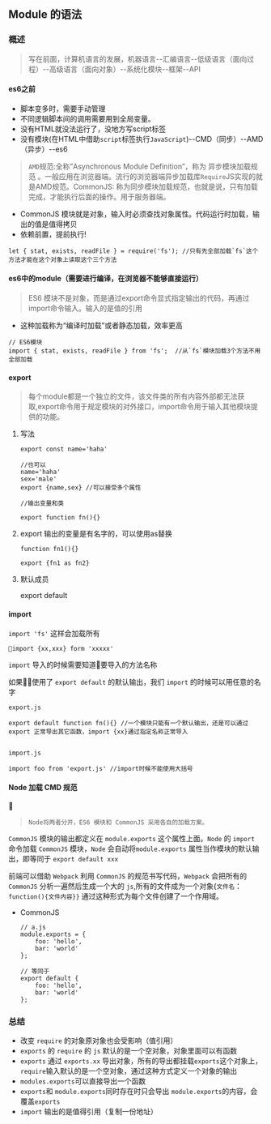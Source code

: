 ## Module 的语法

### 概述

> 写在前面，计算机语言的发展，机器语言--汇编语言--低级语言（面向过程）--高级语言（面向对象）--系统化模块--框架--API

#### es6之前

+ 脚本变多时，需要手动管理
+ 不同逻辑脚本间的调用需要用到全局变量。
+ 没有HTML就没法运行了，没地方写script标签
+ 没有模块(在HTML中借助`script`标签执行`JavaScript`)--CMD（同步）--AMD（异步）--es6

>`AMD`规范:全称”Asynchronous Module Definition”，称为 异步模块加载规范 。一般应用在浏览器端。流行的浏览器端异步加载库`Require`JS实现的就是AMD规范。CommonJS: 称为同步模块加载规范，也就是说，只有加载完成，才能执行后面的操作。用于服务器端。<br/>

+ CommonJS 模块就是对象，输入时必须查找对象属性。代码运行时加载，输出的值是值得拷贝
+ 依赖前置，提前执行!
```
let { stat, exists, readFile } = require('fs'); //只有先全部加载`fs`这个方法才能在这个对象上读取这个三个方法
```

#### es6中的module（需要进行编译，在浏览器不能够直接运行）

> ES6 模块不是对象，而是通过export命令显式指定输出的代码，再通过import命令输入。输入的是值的引用

+ 这种加载称为“编译时加载”或者静态加载，效率更高

```
// ES6模块
import { stat, exists, readFile } from 'fs';  //从`fs`模块加载3个方法不用全部加载
```

#### export

>每个module都是一个独立的文件，该文件类的所有内容外部都无法获取,export命令用于规定模块的对外接口，import命令用于输入其他模块提供的功能。

1. 写法

    ```
    export const name='haha'

    //也可以
    name='haha'
    sex='male'
    export {name,sex} //可以接受多个属性

    //输出变量和类

    export function fn(){}

    ```

2. export 输出的变量是有名字的，可以使用as替换

    ```
    function fn1(){}

    export {fn1 as fn2}

    ```

3. 默认成员

    export default 

#### import

`import 'fs'` 这样会加载所有

```
import {xx,xxx} form 'xxxxx'
```
`import` 导入的时候需要知道要导入的方法名称

如果使用了 `export default` 的默认输出，我们 `import` 的时候可以用任意的名字

```
export.js

export default function fn(){} //一个模块只能有一个默认输出，还是可以通过export 正常导出其它函数，import {xx}通过指定名称正常导入


import.js 

import foo from 'export.js' //import时候不能使用大括号

```


#### Node 加载 CMD 规范

>`Node将两者分开，ES6 模块和 CommonJS 采用各自的加载方案。`

`CommonJS` 模块的输出都定义在 `module.exports` 这个属性上面。`Node` 的 `import` 命令加载 `CommonJS` 模块，`Node` 会自动将`module.exports` 属性当作模块的默认输出，即等同于 `export default xxx`

前端可以借助 `Webpack` 利用 `CommonJS` 的规范书写代码，`Webpack` 会把所有的 `CommonJS` 分析一遍然后生成一个大的 `js`,所有的文件成为一个对象{`文件名`：`function(){文件内容}}` 通过这种形式为每个文件创建了一个作用域。

+ CommonJS
    ```
    // a.js
    module.exports = {
        foo: 'hello',
        bar: 'world'
    };

    // 等同于
    export default {
        foo: 'hello',
        bar: 'world'
    };
    ```

### 总结

+ 改变 `require` 的对象原对象也会受影响（值引用）
+ `exports` 的 `require` 的 `js` 默认的是一个空对象，对象里面可以有函数
+ `exports` 通过 `exports.xx` 导出对象，所有的导出都挂载`exports`这个对象上，`require`输入默认的是一个空对象，通过这种方式定义一个对象的输出
+ `modules.exports`可以直接导出一个函数
+ `exports`和 `module.exports`同时存在时只会导出 `module.exports`的内容，会覆盖`exports`
+ `import` 输出的是值得引用（复制一份地址） 


